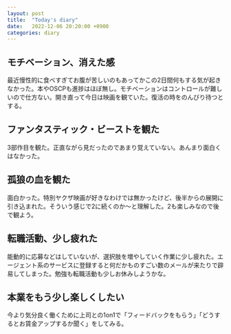 ```yaml
---
layout: post
title:  "Today's diary"
date:   2022-12-06 20:20:00 +0900
categories: diary
---
```


## モチベーション、消えた感
最近慢性的に食べすぎてお腹が苦しいのもあってかこの2日間何もする気が起きなかった。本やOSCPも進捗はほぼ無し。モチベーションはコントロールが難しいので仕方ない。開き直って今日は映画を観ていた。復活の時をのんびり待つとする。

## ファンタスティック・ビーストを観た
3部作目を観た。正直ながら見だったのであまり覚えていない。あんまり面白くはなかった。

## 孤狼の血を観た
面白かった。特別ヤクザ映画が好きなわけでは無かったけど、後半からの展開に引き込まれた。そういう感じで2に続くのか～と理解した。2も楽しみなので後で観よう。

## 転職活動、少し疲れた
能動的に応募などはしていないが、選択肢を増やしていく作業に少し疲れた。エージェント系のサービスに登録すると何だかものすごい数のメールが来たりで辟易してしまった。勉強も転職活動も少しお休みしようかな。

## 本業をもう少し楽しくしたい
今より気分良く働くために上司との1on1で「フィードバックをもらう」「どうするとお賃金アップするか聞く」をしてみる。
